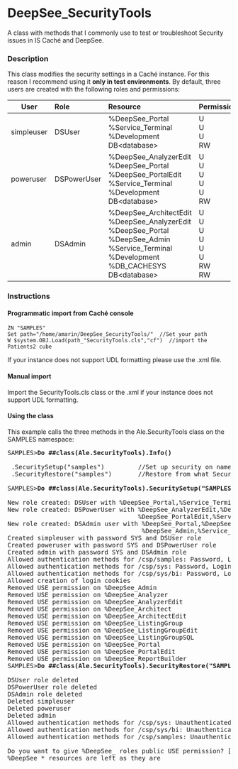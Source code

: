 # DeepSee_SecurityTools
A class with methods that I commonly use to test or troubleshoot Security issues in IS Caché and DeepSee.

### Description
This class modifies the security settings in a Caché instance. For this reason I recommend using it **only in test environments**. By default, three users are created with the following roles and permissions:  

| User        | Role        | Resource  | Permission   |
| ----------- |:----------- | :-------- | :----------- |
| simpleuser  | DSUser      | %DeepSee_Portal<br>%Service_Terminal<br>%Development<br>DB&lt;database> | U<br>U<br>U<br>RW |
| poweruser   | DSPowerUser | %DeepSee_AnalyzerEdit<br>%DeepSee_Portal<br>%DeepSee_PortalEdit<br>%Service_Terminal<br>%Development<br>DB&lt;database> | U<br>U<br>U<br>U<br>U<br>RW |
| admin       | DSAdmin     | %DeepSee_ArchitectEdit<br>%DeepSee_AnalyzerEdit<br>%DeepSee_Portal<br>%DeepSee_Admin<br>%Service_Terminal<br>%Development<br>%DB_CACHESYS<br>DB&lt;database> | U<br>U<br>U<br>U<br>U<br>U<br>RW<br>RW |


<!--
### Content

![Alt Text](https://github.com/aless80/DeepSee_SecurityTools/blob/master/img/.png)           
-->

### Instructions
#### Programmatic import from Caché console
```
ZN "SAMPLES"
Set path="/home/amarin/DeepSee_SecurityTools/"  //Set your path
W $system.OBJ.Load(path_"SecurityTools.cls","cf")  //import the Patients2 cube
```
If your instance does not support UDL formatting please use the .xml file.

#### Manual import
Import the SecurityTools.cls class or the .xml if your instance does not support UDL formatting. 

#### Using the class
This example calls the three methods in the Ale.SecurityTools class on the SAMPLES namespace: 

<pre>
SAMPLES><b>Do ##class(Ale.SecurityTools).Info()</b>

 .SecuritySetup("samples")         //Set up security on namepsace
 .SecurityRestore("samples")       //Restore from what SecuritySetup did

SAMPLES><b>Do ##class(Ale.SecurityTools).SecuritySetup("SAMPLES")</b>

New role created: DSUser with %DeepSee_Portal,%Service_Terminal,%Development,%DB_SAMPLES
New role created: DSPowerUser with %DeepSee_AnalyzerEdit,%DeepSee_Portal,
                                   %DeepSee_PortalEdit,%Service_Terminal,%Development,%DB_SAMPLES
New role created: DSAdmin user with %DeepSee_Portal,%DeepSee_ArchitectEdit,%DeepSee_AnalyzerEdit,
                                    %DeepSee_Admin,%Service_Terminal,%Development,%DB_CACHESYS,%DB_SAMPLES
Created simpleuser with password SYS and DSUser role
Created poweruser with password SYS and DSPowerUser role
Created admin with password SYS and DSAdmin role
Allowed authentication methods for /csp/samples: Password, Login Cookie
Allowed authentication methods for /csp/sys: Password, Login Cookie
Allowed authentication methods for /csp/sys/bi: Password, Login Cookie
Allowed creation of login cookies
Removed USE permission on %DeepSee_Admin
Removed USE permission on %DeepSee_Analyzer
Removed USE permission on %DeepSee_AnalyzerEdit
Removed USE permission on %DeepSee_Architect
Removed USE permission on %DeepSee_ArchitectEdit
Removed USE permission on %DeepSee_ListingGroup
Removed USE permission on %DeepSee_ListingGroupEdit
Removed USE permission on %DeepSee_ListingGroupSQL
Removed USE permission on %DeepSee_Portal
Removed USE permission on %DeepSee_PortalEdit
Removed USE permission on %DeepSee_ReportBuilder
SAMPLES><b>Do ##class(Ale.SecurityTools).SecurityRestore("SAMPLES")</b>

DSUser role deleted
DSPowerUser role deleted
DSAdmin role deleted
Deleted simpleuser
Deleted poweruser
Deleted admin
Allowed authentication methods for /csp/sys: Unauthenticated
Allowed authentication methods for /csp/sys/bi: Unauthenticated
Allowed authentication methods for /csp/samples: Unauthenticated

Do you want to give %DeepSee_ roles public USE permission? [N] 
%DeepSee_* resources are left as they are
</pre>
